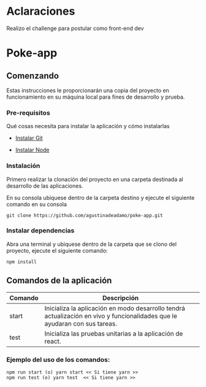 # Aclaraciones
Realizo el challenge para postular como front-end dev

# Poke-app

## Comenzando

Estas instrucciones le proporcionarán una copia del proyecto en funcionamiento en su máquina local para fines de desarrollo y prueba.

### Pre-requisitos

Qué cosas necesita para instalar la aplicación y cómo instalarlas

* [Instalar Git](/git-readme.md)

* [Instalar Node](https://nodejs.org/es/download/)


### Instalación

Primero realizar la clonación del proyecto en una carpeta destinada al desarrollo de las aplicaciones.

En su consola ubiquese dentro de la carpeta destino y ejecute el siguiente comando en su consola
```
git clone https://github.com/agustinadeadamo/poke-app.git
```

### Instalar dependencias

Abra una terminal y ubiquese dentro de la carpeta que se clono del proyecto, ejecute el siguiente comando:
```
npm install
```


## Comandos de la aplicación

| Comando  |  Descripción |  
|---|---|
| start  |  Inicializa la aplicación en modo desarrollo tendrá actualización en vivo y funcionalidades que le ayudaran con sus tareas.  |  
|  test |  Inicializa las pruebas unitarias a la aplicación de react. | 


### Ejemplo del uso de los comandos:

```
npm run start (o) yarn start << Si tiene yarn >>
npm run test (o) yarn test  << Si tiene yarn >>
```

